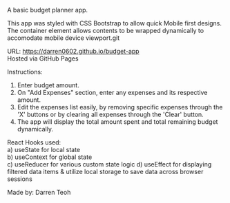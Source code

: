 A basic budget planner app.

This app was styled with CSS Bootstrap to allow quick Mobile first designs.  
The container element allows contents to be wrapped dynamically to accomodate mobile device viewport.git 

URL: https://darren0602.github.io/budget-app  
Hosted via GitHub Pages

Instructions:  
1) Enter budget amount.  
2) On "Add Expenses" section, enter any expenses and its respective amount.  
3) Edit the expenses list easily, by removing specific expenses through the 'X' buttons or by clearing all expenses through the 'Clear' button.  
4) The app will display the total amount spent and total remaining budget dynamically.

React Hooks used:  
a) useState for local state  
b) useContext for global state  
c) useReducer for various custom state logic
d) useEffect for displaying filtered data items & utilize local storage to save data across browser sessions

Made by: Darren Teoh